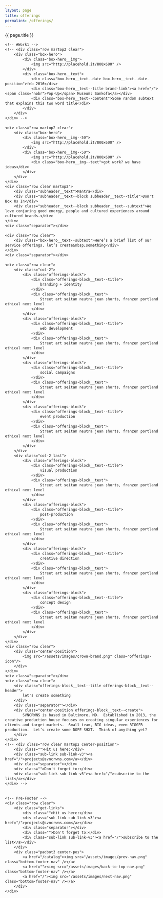 ```yaml
---
layout: page
title: offerings
permalink: /offerings/
---
```


<div class="box-page-title">
	<div class="box-page-title__text">{{ page.title }}</div>
</div>

<div class="crwns-wrapper clear">
	
	<!-- #Work1 -->
	<!-- <div class="row martop2 clear">
		<div class="box-hero">
			<div class="box-hero__img">
				<img src="http://placehold.it/800x600" />
			</div>
			<div class="box-hero__text">
				<div class="box-hero__text--date box-hero__text--date-position">feb 2016</div>
				<div class="box-hero__text--title brand-link"><a href="/"><span class="nobr">Pop-Up</span> Museum: Sankofa</a></div>
				<div class="box-hero__text--content">Some random subtext that explains this two word title</div>
			</div>
		</div>
	</div> -->

	<div class="row martop2 clear">
		<div class="box-hero">
			<div class="box-hero__img--50">
				<img src="http://placehold.it/800x600" />
			</div>
			<div class="box-hero__img--50">
				<img src="http://placehold.it/800x600" />
				<div class="box-hero__img--text">got work? we have ideas</div>
			</div>
		</div>
	</div>
	<div class="row clear martop2">
		<div class="subheader__text">Mantra</div>
		<div class="subheader__text--block subheader__text--title">Don't Box Us In</div>
		<div class="subheader__text--block subheader__text--subtext">We love conjuring good energy, people and cultured experiences around cultured brands.</div>
	</div>
	<div class="separator"></div>

	<div class="row clear">
		<div class="box-hero__text--subtext">Here’s a brief list of our service offerings, let’s create&nbsp;something</div>
	</div>
	<div class="separator"></div>

	<div class="row clear">
		<div class="col-2">
			<div class="offerings-block">
				<div class="offerings-block__text--title">
					branding + identity
				</div>
				<div class="offerings-block__text">
					Street art seitan neutra jean shorts, franzen portland ethical next level
				</div>
			</div>
			<div class="offerings-block">
				<div class="offerings-block__text--title">
					web development
				</div>
				<div class="offerings-block__text">
					Street art seitan neutra jean shorts, franzen portland ethical next level
				</div>
			</div>
			<div class="offerings-block">
				<div class="offerings-block__text--title">
					social campaigns
				</div>
				<div class="offerings-block__text">
					Street art seitan neutra jean shorts, franzen portland ethical next level
				</div>
			</div>
			<div class="offerings-block">
				<div class="offerings-block__text--title">
					event production
				</div>
				<div class="offerings-block__text">
					Street art seitan neutra jean shorts, franzen portland ethical next level
				</div>
			</div>
		</div>
		<div class="col-2 last">
			<div class="offerings-block">
				<div class="offerings-block__text--title">
					visual production
				</div>
				<div class="offerings-block__text">
					Street art seitan neutra jean shorts, franzen portland ethical next level
				</div>
			</div>
			<div class="offerings-block">
				<div class="offerings-block__text--title">
					post-production
				</div>
				<div class="offerings-block__text">
					Street art seitan neutra jean shorts, franzen portland ethical next level
				</div>
			</div>
			<div class="offerings-block">
				<div class="offerings-block__text--title">
					creative direction
				</div>
				<div class="offerings-block__text">
					Street art seitan neutra jean shorts, franzen portland ethical next level
				</div>
			</div>
			<div class="offerings-block">
				<div class="offerings-block__text--title">
					concept design
				</div>
				<div class="offerings-block__text">
					Street art seitan neutra jean shorts, franzen portland ethical next level
				</div>
			</div>
		</div>
	</div>
	<div class="row clear">
		<div class="center-position">
			<img src="/assets/images/crown-brand.png" class="offerings-icon"/>
		</div>
	</div>
	<div class="separator"></div>
	<div class="row clear">
		<div class="offerings-block__text--title offerings-block__text--header">
			let's create something
		</div>
		<div class="separator"></div>
		<div class="center-position offerings-block__text--create">
			SVNCRWNS is based in Baltimore, MD.  Established in 2013, the creative production house focuses on creating singular experiences for clients and target markets.  Small team, BIG ideas, even BIGGER production.  Let’s create some DOPE SHXT.  Think of anything yet?  
		</div>
	</div>
	<!-- <div class="row clear martop2 center-position">
		<div class="">Hit us here:</div>
		<div class="sub-link sub-link-v3"><a href="/">projects@svncrwns.com</a></div>
		<div class="separator"></div>
		<div class="">Don't forget to:</div>
		<div class="sub-link sub-link-v3"><a href="/">subscribe to the list</a></div>
	</div> -->
	
	
	<!-- Pre-Footer -->
	<div class="row clear">
		<div class="get-links">
			<div class="">Hit us here:</div>
			<div class="sub-link sub-link-v3"><a href="/">projects@svncrwns.com</a></div>
			<div class="separator"></div>
			<div class="">Don't forget to:</div>
			<div class="sub-link sub-link-v3"><a href="/">subscribe to the list</a></div>
		</div>
	    <div class="padbot3 center-pos">
	    	<a href="/catalog"><img src="/assets/images/prev-nav.png" class="bottom-footer-nav" /></a>
	        <a href=""><img src="/assets/images/back-to-top-nav.png" class="bottom-footer-nav" /></a>
	        <a href="/"><img src="/assets/images/next-nav.png" class="bottom-footer-nav" /></a>
	    </div>
	</div>
</div>